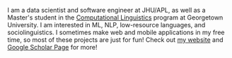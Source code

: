 
I am a data scientist and software engineer at JHU/APL, as well as a Master's student in the [Computational Linguistics](https://gucl.georgetown.edu/) program at Georgetown University. I am interested in ML, NLP, low-resource languages, and sociolinguistics. I sometimes make web and mobile applications in my free time, so most of these projects are just for fun! Check out [my website](http://emmarafkin.com/) and [Google Scholar Page](https://scholar.google.com/citations?hl=en&user=4RF5my0AAAAJ) for more!
<br/>

<!--
**erafkin/erafkin** is a ✨ _special_ ✨ repository because its `README.md` (this file) appears on your GitHub profile.

Here are some ideas to get you started:

- 🔭 I’m currently working on ...
- 🌱 I’m currently learning ...
- 👯 I’m looking to collaborate on ...
- 🤔 I’m looking for help with ...
- 💬 Ask me about ...
- 📫 How to reach me: ...
- 😄 Pronouns: ...
- ⚡ Fun fact: ...
-->
